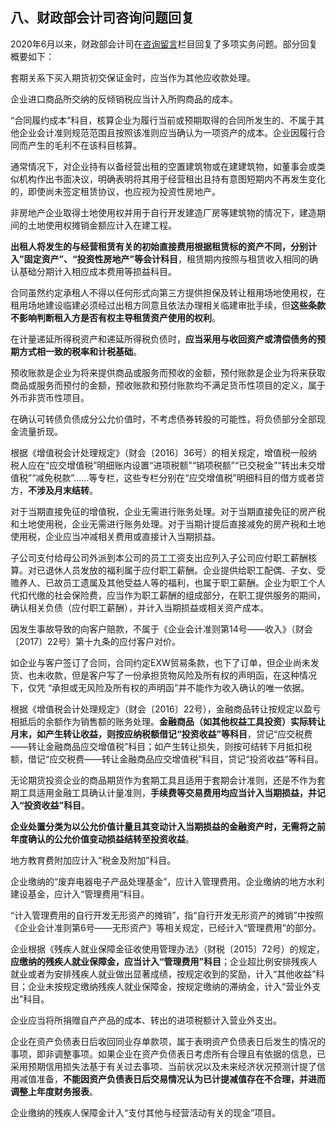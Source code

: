 ## 八、财政部会计司咨询问题回复

2020年6月以来，财政部会计司在[咨询留言](http://www.mof.gov.cn/bd/mhwzzxly/lyxd/)栏目回复了多项实务问题。部分回复概要如下：

套期关系下买入期货初交保证金时，应当作为其他应收款处理。

企业进口商品所交纳的反倾销税应当计入所购商品的成本。

“合同履约成本”科目，核算企业为履行当前或预期取得的合同所发生的、不属于其他企业会计准则规范范围且按照该准则应当确认为一项资产的成本。企业因履行合同而产生的毛利不在该科目核算。

通常情况下，对企业持有以备经营出租的空置建筑物或在建建筑物，如董事会或类似机构作出书面决议，明确表明将其用于经营租出且持有意图短期内不再发生变化的，即使尚未签定租赁协议，也应视为投资性房地产。

非房地产企业取得土地使用权并用于自行开发建造厂房等建筑物的情况下，建造期间的土地使用权摊销金额应计入在建工程。

**出租人将发生的与经营租赁有关的初始直接费用根据租赁标的资产不同，分别计入”固定资产”、“投资性房地产”等会计科目**，租赁期内按照与租赁收入相同的确认基础分期计入相应成本费用等损益科目。

合同虽然约定承租人不得以任何形式向第三方提供担保及转让租用场地使用权，在租用场地建设临建必须经过出租方同意且依法办理相关临建审批手续，但**这些条款不影响判断租入方是否有权主导租赁资产使用的权利**。

在计量递延所得税资产和递延所得税负债时，**应当采用与收回资产或清偿债务的预期方式相一致的税率和计税基础**。

预收账款是企业为将来提供商品或服务而预收的金额，预付账款是企业为将来获取商品或服务而预付的金额，预收账款和预付账款均不满足货币性项目的定义，属于外币非货币性项目。

在确认可转债负债成分公允价值时，不考虑债券转股的可能性，将负债部分全部现金流量折现。

根据《增值税会计处理规定》（财会〔2016〕36号）的相关规定，增值税一般纳税人应在“应交增值税”明细账内设置“进项税额”“销项税额”“已交税金”“转出未交增值税”“减免税款”……等专栏，这些专栏分别在“应交增值税”明细科目的借方或者贷方，**不涉及月末结转**。

对于当期直接免征的增值税，企业无需进行账务处理。对于当期直接免征的房产税和土地使用税，企业无需进行账务处理。对于当期计提后直接减免的房产税和土地使用税，企业应当冲减相关费用或直接计入当期损益。

子公司支付给母公司外派到本公司的员工工资支出应列入子公司应付职工薪酬核算。对已退休人员发放的福利属于应付职工薪酬。企业提供给职工配偶、子女、受赡养人、已故员工遗属及其他受益人等的福利，也属于职工薪酬。企业为职工个人代扣代缴的社会保险费，应当作为职工薪酬的组成部分，在职工提供服务的期间，确认相关负债（应付职工薪酬），并计入当期损益或相关资产成本。

因发生事故导致的向客户赔款，不属于《企业会计准则第14号——收入》（财会〔2017〕22号）第十九条的应付客户对价。

如企业与客户签订了合同，合同约定EXW贸易条款，也下了订单，但企业尚未发货、也未收款，但是客户写了一份承担货物风险及所有权的声明函，在这种情况下，仅凭
“承担或无风险及所有权的声明函”并不能作为收入确认的唯一依据。

根据《增值税会计处理规定》（财会〔2016〕22号），金融商品转让按规定以盈亏相抵后的余额作为销售额的账务处理。**金融商品（如其他权益工具投资）实际转让月末，如产生转让收益，则按应纳税额借记“投资收益”等科目**，贷记“应交税费——转让金融商品应交增值税”科目；如产生转让损失，则按可结转下月抵扣税额，借记“应交税费——转让金融商品应交增值税”科目，贷记“投资收益”等科目。

无论期货投资企业的商品期货作为套期工具且适用于套期会计准则，还是不作为套期工具适用金融工具确认计量准则，**手续费等交易费用均应当计入当期损益，并记入“投资收益”科目**。

**企业处置分类为以公允价值计量且其变动计入当期损益的金融资产时，无需将之前年度确认的公允价值变动损益结转至投资收益**。

地方教育费附加应计入“税金及附加”科目。

企业缴纳的“废弃电器电子产品处理基金”，应计入管理费用。企业缴纳的地方水利建设基金，应计入“管理费用”科目。

“计入管理费用的自行开发无形资产的摊销”，指“自行开发无形资产的摊销”中按照《企业会计准则第6号——无形资产》等相关规定，已经计入“管理费用”的部分。

企业根据《残疾人就业保障金征收使用管理办法》（财税〔2015〕72号）的规定，**应缴纳的残疾人就业保障金，应当计入“管理费用”科目**；企业超比例安排残疾人就业或者为安排残疾人就业做出显著成绩，按规定收到的奖励，计入“其他收益”科目；企业未按规定缴纳残疾人就业保障金，按规定缴纳的滞纳金，计入“营业外支出”科目。

企业应当将所捐赠自产产品的成本、转出的进项税额计入营业外支出。

企业在资产负债表日后收回同业存单款项，属于表明资产负债表日后发生的情况的事项，即非调整事项。如果企业在资产负债表日考虑所有合理且有依据的信息，已采用预期信用损失法基于有关过去事项、当前状况以及未来经济状况预测计提了信用减值准备，**不能因资产负债表日后交易情况认为已计提减值存在不合理，并进而调整上年度财务报表**。

企业缴纳的残疾人保障金计入“支付其他与经营活动有关的现金”项目。